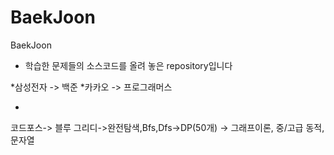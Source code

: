 # BaekJoon
BaekJoon

* 학습한 문제들의 소스코드를 올려 놓은 repository입니다




*삼성전자 -> 백준
*카카오 -> 프로그래머스



* 
코드포스-> 블루 
그리디->완전탐색,Bfs,Dfs->DP(50개) -> 그래프이론, 중/고급 동적, 문자열


